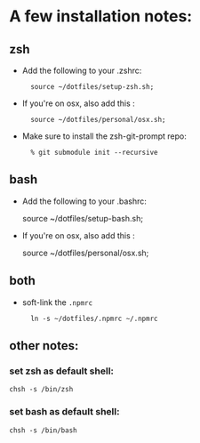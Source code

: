 # A few installation notes:


## zsh

* Add the following to your .zshrc:

        source ~/dotfiles/setup-zsh.sh;

* If you're on osx, also add this :

        source ~/dotfiles/personal/osx.sh;

* Make sure to install the zsh-git-prompt repo:
    
        % git submodule init --recursive


## bash

* Add the following to your .bashrc:

    source ~/dotfiles/setup-bash.sh;

* If you're on osx, also add this :

    source ~/dotfiles/personal/osx.sh;

## both

* soft-link the `.npmrc`

        ln -s ~/dotfiles/.npmrc ~/.npmrc


## other notes:

### set zsh as default shell:

    chsh -s /bin/zsh

### set bash as default shell:

    chsh -s /bin/bash
